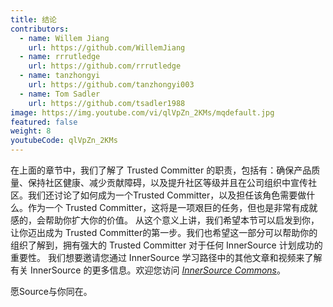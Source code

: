 ```yaml
---
title: 结论
contributors:
  - name: Willem Jiang
    url: https://github.com/WillemJiang
  - name: rrrutledge
    url: https://github.com/rrrutledge
  - name: tanzhongyi
    url: https://github.com/tanzhongyi003
  - name: Tom Sadler
    url: https://github.com/tsadler1988
image: https://img.youtube.com/vi/qlVpZn_2KMs/mqdefault.jpg
featured: false
weight: 8
youtubeCode: qlVpZn_2KMs
---
```

<div class="paragraph">
<p>在上面的章节中，我们了解了 Trusted Committer 的职责，包括有：确保产品质量、保持社区健康、减少贡献障碍，以及提升社区等级并且在公司组织中宣传社区。我们还讨论了如何成为一个Trusted Committer，以及担任该角色需要做什么。作为一个 Trusted Committer，这将是一项艰巨的任务，但也是非常有成就感的，会帮助你扩大你的价值。 从这个意义上讲，我们希望本节可以启发到你，让你迈出成为 Trusted Committer的第一步。我们也希望这一部分可以帮助你的组织了解到，拥有强大的 Trusted Committer 对于任何 InnerSource 计划成功的重要性。 我们想要邀请您通过 InnerSource 学习路径中的其他文章和视频来了解有关 InnerSource 的更多信息。欢迎您访问 <a href="http://innersourcecommons.org/"><em>InnerSource Commons</em></a>。</p>
</div>
<div class="paragraph">
<p>愿Source与你同在。</p>
</div>
<!--- This file autogenerated from https://github.com/InnerSourceCommons/InnerSourceLearningPath/blob/master/scripts -->